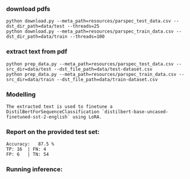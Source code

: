 
### download pdfs
    python download.py --meta_path=resources/parspec_test_data.csv --dst_dir_path=data/test --threads=25
    python download.py --meta_path=resources/parspec_train_data.csv --dst_dir_path=data/train --threads=100


### extract text from pdf
    python prep_data.py --meta_path=resources/parspec_test_data.csv --src_dir=data/test --dst_file_path=data/test-dataset.csv
    python prep_data.py --meta_path=resources/parspec_train_data.csv --src_dir=data/train --dst_file_path=data/train-dataset.csv

### Modelling
    The extracted text is used to finetune a DistilBertForSequenceClassification `distilbert-base-uncased-finetuned-sst-2-english` using LoRA.

### Report on the provided test set:

    Accuracy:   87.5 %
    TP: 16  | FN: 4
    FP: 6 	| TN: 54

### Running inference:
    
